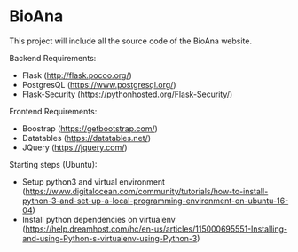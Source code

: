 # BioAna

This project will include all the source code of the BioAna website.

Backend Requirements:

* Flask (http://flask.pocoo.org/)
* PostgresQL (https://www.postgresql.org/)
* Flask-Security (https://pythonhosted.org/Flask-Security/)

Frontend Requirements:

* Boostrap (https://getbootstrap.com/)
* Datatables (https://datatables.net/)
* JQuery (https://jquery.com/)

Starting steps (Ubuntu):

* Setup python3 and virtual environment (https://www.digitalocean.com/community/tutorials/how-to-install-python-3-and-set-up-a-local-programming-environment-on-ubuntu-16-04)
* Install python dependencies on virtualenv (https://help.dreamhost.com/hc/en-us/articles/115000695551-Installing-and-using-Python-s-virtualenv-using-Python-3)
